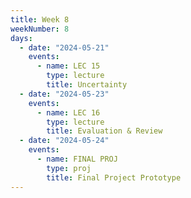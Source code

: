 ```yaml
---
title: Week 8
weekNumber: 8
days:
  - date: "2024-05-21"
    events:
      - name: LEC 15
        type: lecture
        title: Uncertainty
  - date: "2024-05-23"
    events:
      - name: LEC 16
        type: lecture
        title: Evaluation & Review
  - date: "2024-05-24"
    events:
      - name: FINAL PROJ
        type: proj
        title: Final Project Prototype
---
```

